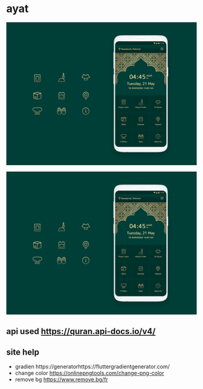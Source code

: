 # ayat
<img src="12.png">



[![](https://github.com/ET-TOUNANI/ayat/blob/main/12.png)
](https://youtu.be/1rcAJfkfnj8)

## api used https://quran.api-docs.io/v4/
## site help
* gradien  https://generatorhttps://fluttergradientgenerator.com/ 
* change color https://onlinepngtools.com/change-png-color 
* remove bg https://www.remove.bg/fr 